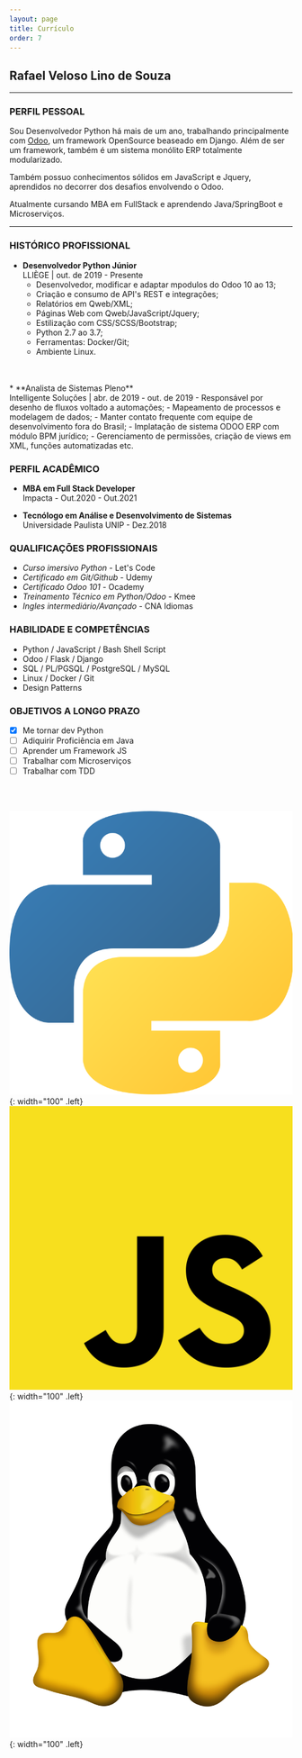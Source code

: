```yaml
---
layout: page
title: Currículo
order: 7
---
```


## Rafael Veloso Lino de Souza

---

### PERFIL PESSOAL

<p>Sou Desenvolvedor Python há mais de um ano, trabalhando principalmente com <a href="https://github.com/odoo/odoo">Odoo</a>, um framework OpenSource beaseado em Django. Além de ser um framework, também é um sistema monólito ERP totalmente modularizado.</p>
<p>Também possuo conhecimentos sólidos em JavaScript e Jquery, aprendidos no decorrer dos desafios envolvendo o Odoo.</p>
<p>Atualmente cursando MBA em FullStack e aprendendo Java/SpringBoot e Microserviços.</p>

--------------------

### HISTÓRICO PROFISSIONAL

* **Desenvolvedor Python Júnior** <br>
  LLIÈGE | out. de 2019 - Presente
  - Desenvolvedor, modificar e adaptar mpodulos do Odoo 10 ao 13;
  - Criação e consumo de API's REST e integrações;
  - Relatórios em Qweb/XML;
  - Páginas Web com Qweb/JavaScript/Jquery;
  - Estilização com CSS/SCSS/Bootstrap;
  - Python 2.7 ao 3.7;
  - Ferramentas: Docker/Git;
  - Ambiente Linux.
<br>
<br>
* **Analista de Sistemas Pleno** <br>
  Intelligente Soluções | abr. de 2019 - out. de 2019
  - Responsável por desenho de fluxos voltado a automações;
  - Mapeamento de processos e modelagem de dados;
  - Manter contato frequente com equipe de desenvolvimento fora do Brasil;
  - Implatação de sistema ODOO ERP com módulo BPM jurídico;
  - Gerenciamento de permissões, criação de views em XML, funções automatizadas etc.
  
### PERFIL ACADÊMICO

* **MBA em Full Stack Developer**<br>
 Impacta - Out.2020 - Out.2021

* **Tecnólogo em Análise e Desenvolvimento de Sistemas**<br>
 Universidade Paulista UNIP - Dez.2018

### QUALIFICAÇÕES PROFISSIONAIS

- *Curso imersivo Python* - Let's Code
- *Certificado em Git/Github* - Udemy
- *Certificado Odoo 101* - Ocademy
- *Treinamento Técnico em Python/Odoo* - Kmee
- *Ingles intermediário/Avançado* - CNA Idiomas

### HABILIDADE E COMPETÊNCIAS

- Python / JavaScript / Bash Shell Script
- Odoo / Flask / Django
- SQL / PL/PGSQL / PostgreSQL / MySQL
- Linux / Docker / Git
- Design Patterns

### OBJETIVOS A LONGO PRAZO

- [X] Me tornar dev Python
- [ ] Adiquirir Proficiência em Java
- [ ] Aprender um Framework JS
- [ ] Trabalhar com Microserviços
- [ ] Trabalhar com TDD

<br>
<br>

![Desktop View](/assets/img/general/python.png){: width="100" .left}
![Desktop View](/assets/img/general/js.png){: width="100" .left}
![Desktop View](/assets/img/general/linux.png){: width="100" .left}
